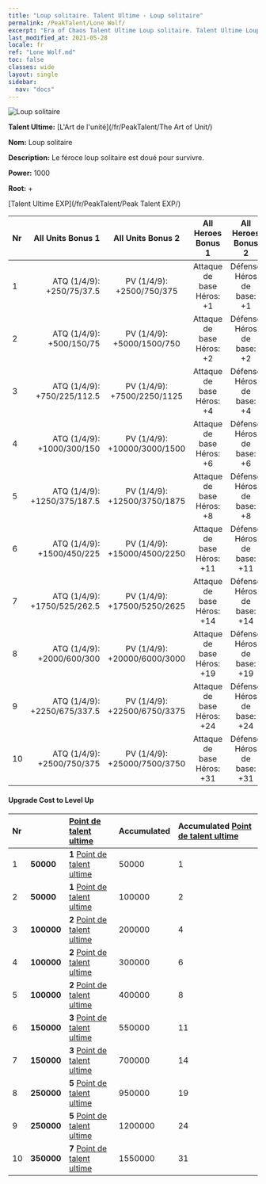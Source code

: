 ```yaml
---
title: "Loup solitaire. Talent Ultime - Loup solitaire"
permalink: /PeakTalent/Lone Wolf/
excerpt: "Era of Chaos Talent Ultime Loup solitaire. Talent Ultime Loup solitaire. Loup solitaire"
last_modified_at: 2021-05-28
locale: fr
ref: "Lone Wolf.md"
toc: false
classes: wide
layout: single
sidebar:
  nav: "docs"
---
```


  ![Loup solitaire](/images/pt/talent_2001.png)

  **Talent Ultime:** [L'Art de l'unité](/fr/PeakTalent/The Art of Unit/)

  **Nom:** Loup solitaire

  **Description:** Le féroce loup solitaire est doué pour survivre.

  **Power:** 1000

  **Root:** +

  [Talent Ultime EXP](/fr/PeakTalent/Peak Talent EXP/)

  | Nr | All Units Bonus 1 | All Units Bonus 2 | All Heroes Bonus 1 | All Heroes Bonus 2 |
  |:---|--------------:|:-------------:|:-------------:|:-------------:|
  | 1 | ATQ (1/4/9): +250/75/37.5 | PV (1/4/9): +2500/750/375 | Attaque de base Héros: +1 | Défense Héros de base: +1 |
  | 2 | ATQ (1/4/9): +500/150/75 | PV (1/4/9): +5000/1500/750 | Attaque de base Héros: +2 | Défense Héros de base: +2 |
  | 3 | ATQ (1/4/9): +750/225/112.5 | PV (1/4/9): +7500/2250/1125 | Attaque de base Héros: +4 | Défense Héros de base: +4 |
  | 4 | ATQ (1/4/9): +1000/300/150 | PV (1/4/9): +10000/3000/1500 | Attaque de base Héros: +6 | Défense Héros de base: +6 |
  | 5 | ATQ (1/4/9): +1250/375/187.5 | PV (1/4/9): +12500/3750/1875 | Attaque de base Héros: +8 | Défense Héros de base: +8 |
  | 6 | ATQ (1/4/9): +1500/450/225 | PV (1/4/9): +15000/4500/2250 | Attaque de base Héros: +11 | Défense Héros de base: +11 |
  | 7 | ATQ (1/4/9): +1750/525/262.5 | PV (1/4/9): +17500/5250/2625 | Attaque de base Héros: +14 | Défense Héros de base: +14 |
  | 8 | ATQ (1/4/9): +2000/600/300 | PV (1/4/9): +20000/6000/3000 | Attaque de base Héros: +19 | Défense Héros de base: +19 |
  | 9 | ATQ (1/4/9): +2250/675/337.5 | PV (1/4/9): +22500/6750/3375 | Attaque de base Héros: +24 | Défense Héros de base: +24 |
  | 10 | ATQ (1/4/9): +2500/750/375 | PV (1/4/9): +25000/7500/3750 | Attaque de base Héros: +31 | Défense Héros de base: +31 |


#### Upgrade Cost to Level Up

  | Nr | <i class="fas fa-coins"/> | [Point de talent ultime](/ItemsFR/con_934/) | Accumulated <i class="fas fa-coins"/> | Accumulated [Point de talent ultime](/ItemsFR/con_934/) |
  |:---|:--------------|:-------------|:-------------|:-------------|
  | 1 | **50000** | **1** [Point de talent ultime](/ItemsFR/con_934/) | 50000 | 1 |
  | 2 | **50000** | **1** [Point de talent ultime](/ItemsFR/con_934/) | 100000 | 2 |
  | 3 | **100000** | **2** [Point de talent ultime](/ItemsFR/con_934/) | 200000 | 4 |
  | 4 | **100000** | **2** [Point de talent ultime](/ItemsFR/con_934/) | 300000 | 6 |
  | 5 | **100000** | **2** [Point de talent ultime](/ItemsFR/con_934/) | 400000 | 8 |
  | 6 | **150000** | **3** [Point de talent ultime](/ItemsFR/con_934/) | 550000 | 11 |
  | 7 | **150000** | **3** [Point de talent ultime](/ItemsFR/con_934/) | 700000 | 14 |
  | 8 | **250000** | **5** [Point de talent ultime](/ItemsFR/con_934/) | 950000 | 19 |
  | 9 | **250000** | **5** [Point de talent ultime](/ItemsFR/con_934/) | 1200000 | 24 |
  | 10 | **350000** | **7** [Point de talent ultime](/ItemsFR/con_934/) | 1550000 | 31 |

